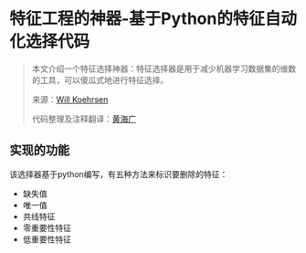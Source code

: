 # 特征工程的神器-基于Python的特征自动化选择代码
>本文介绍一个特征选择神器：特征选择器是用于减少机器学习数据集的维数的工具，可以傻瓜式地进行特征选择。
>
>来源：[Will Koehrsen](https://github.com/WillKoehrsen)
>
>代码整理及注释翻译：[黄海广](https://github.com/fengdu78)

## 实现的功能
该选择器基于python编写，有五种方法来标识要删除的特征：

- 缺失值
- 唯一值
- 共线特征
- 零重要性特征
- 低重要性特征